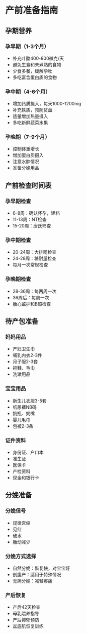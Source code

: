 # 产前准备指南

## 孕期营养

### 孕早期（1-3个月）
- 补充叶酸400-800微克/天
- 避免生食和未煮熟的食物
- 少食多餐，缓解孕吐
- 多吃富含蛋白质的食物

### 孕中期（4-6个月）
- 增加钙质摄入，每天1000-1200mg
- 补充铁质，预防贫血
- 适量增加热量摄入
- 多吃新鲜蔬菜水果

### 孕晚期（7-9个月）
- 控制体重增长
- 增加蛋白质摄入
- 注意水肿情况
- 准备分娩用品

## 产前检查时间表

### 孕早期检查
- 6-8周：确认怀孕，建档
- 11-13周：NT检查
- 15-20周：唐氏筛查

### 孕中期检查
- 20-24周：大排畸检查
- 24-28周：糖耐量检查
- 每月一次常规检查

### 孕晚期检查
- 28-36周：每两周一次
- 36周后：每周一次
- 胎心监护和B超检查

## 待产包准备

### 妈妈用品
- 产妇卫生巾
- 哺乳内衣2-3件
- 月子服2-3套
- 拖鞋、毛巾
- 洗漱用品

### 宝宝用品
- 新生儿衣服3-5套
- 纸尿裤NB码
- 奶瓶、奶嘴
- 婴儿毛巾
- 包被2-3条

### 证件资料
- 身份证、户口本
- 准生证
- 医保卡
- 产检资料
- 现金和银行卡

## 分娩准备

### 分娩信号
- 规律宫缩
- 见红
- 破水
- 胎动减少

### 分娩方式选择
- 自然分娩：恢复快，对宝宝好
- 剖腹产：适用于特殊情况
- 无痛分娩：减轻疼痛

### 产后恢复
- 产后42天检查
- 母乳喂养指导
- 产后抑郁预防
- 盆底肌恢复训练